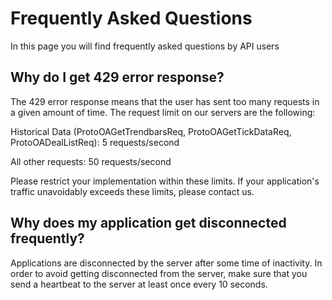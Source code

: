 # Frequently Asked Questions

In this page you will find frequently asked questions by API users

## Why do I get 429 error response?

The 429 error response means that the user has sent too many requests in a given amount of time. The request limit on our servers are the following:

Historical Data (ProtoOAGetTrendbarsReq, ProtoOAGetTickDataReq, ProtoOADealListReq): 5 requests/second

All other requests: 50 requests/second

Please restrict your implementation within these limits. If your application's traffic unavoidably exceeds these limits, please contact us.

## Why does my application get disconnected frequently?

Applications are disconnected by the server after some time of inactivity. In order to avoid getting disconnected from the server, make sure that you send a heartbeat to the server at least once every 10 seconds.